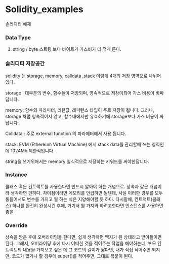 # Solidity_examples
솔리디티 예제

### Data Type
1. string / byte
스트링 보다 바이트가 가스비가 더 적게 든다.

### 솔리디티 저장공간
solidity 는 storage, memory, calldata ,stack  이렇게 4개의 저장 영역으로  나뉘어 있다.
 
storage : 대부분의 변수, 함수들이 저장되며, 영속적으로 저장이되어 가스 비용이 비싸답니다.
 
memory: 함수의 파라미터, 리턴값, 레퍼런스 타입이 주로 저장이 됩니다.
그러나, storage 처럼 영속적이지 않고, 함수내에서만 유효하기에 storage보다 가스 비용이 싸답니다.
 
Colldata : 주로 external function 의 파라메터에서 사용 됩니다.
 
stack:  EVM (Ethereum Virtual Machine) 에서 stack data를 관리할때 쓰는 영역인데 1024Mb 제한적입니다.

string을 쓰기위해서는 memory 일식적으로 저장하는 키워드를 써야한답니다. 

### Instance
클래스 혹은 컨트랙트를 사용한다면 반드시 알아야 하는 개념으로.
상속과 같은 개념이라 생각하면 편하다.
차이점이라면 메모리를 언급하면 될텐데,
사실 이러한 경우를 모두 통들어서도 변수를 가지고 뭘 하는 식은 지양해야할 듯 하다.
다시말해, 컨트랙트(클래스) 하나를 완전히 완성시킨 후에,
거기서 뭘 가져와 하려고한다면 인스턴스를 사용하면 좋을 


### Override
상속을 받은 후에 오버라이딩을 한다면, 쉽게 생각하면 백지가 된 상태라고 받아들이면 된다.
그래서, 오버라이딩 후에 다시 어떠한 것을 적어주는 작업을 해야하는데,
부모 컨트랙트의 내용을 가져오고 싶은 데 그 코드의 길이가 짧다면, 내가 직접 적어주면 되지만,
코드가 많거나 할 경우에 super()를 적어주면, 그대로 복붙이 된다.
